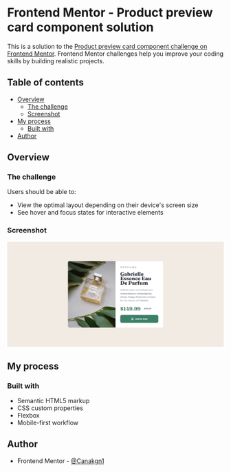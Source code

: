 # Frontend Mentor - Product preview card component solution

This is a solution to the [Product preview card component challenge on Frontend Mentor](https://www.frontendmentor.io/challenges/product-preview-card-component-GO7UmttRfa). Frontend Mentor challenges help you improve your coding skills by building realistic projects. 

## Table of contents

- [Overview](#overview)
  - [The challenge](#the-challenge)
  - [Screenshot](#screenshot)
- [My process](#my-process)
  - [Built with](#built-with)
- [Author](#author)

## Overview

### The challenge

Users should be able to:

- View the optimal layout depending on their device's screen size
- See hover and focus states for interactive elements

### Screenshot

![ScreenShot](https://raw.githubusercontent.com/Canakgn1/Product-preview-card-component/main/Screenshot.PNG)

## My process

### Built with

- Semantic HTML5 markup
- CSS custom properties
- Flexbox
- Mobile-first workflow

## Author

- Frontend Mentor - [@Canakgn1](https://www.frontendmentor.io/profile/Canakgn1)

